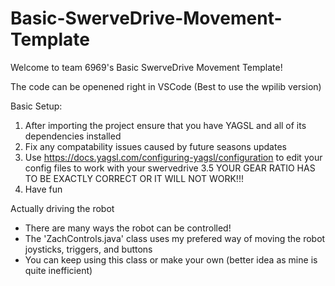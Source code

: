 # Basic-SwerveDrive-Movement-Template

Welcome to team 6969's Basic SwerveDrive Movement Template!

The code can be openened right in VSCode (Best to use the wpilib version)

Basic Setup:
  1. After importing the project ensure that you have YAGSL and all of its dependencies installed
  2. Fix any compatability issues caused by future seasons updates
  3. Use https://docs.yagsl.com/configuring-yagsl/configuration to edit your config files to work with your swervedrive
  3.5 YOUR GEAR RATIO HAS TO BE EXACTLY CORRECT OR IT WILL NOT WORK!!!
  4. Have fun

Actually driving the robot
  - There are many ways the robot can be controlled!
  - The 'ZachControls.java' class uses my prefered way of moving the robot joysticks, triggers, and buttons
  - You can keep using this class or make your own (better idea as mine is quite inefficient)
